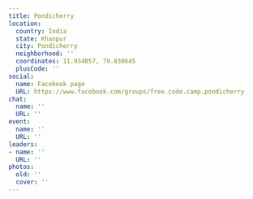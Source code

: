 ```yaml
---
title: Pondicherry
location:
  country: India
  state: Khanpur
  city: Pondicherry
  neighborhood: ''
  coordinates: 11.934057, 79.830645
  plusCode: ''
social:
  name: Facebook page
  URL: https://www.facebook.com/groups/free.code.camp.pondicherry
chat:
  name: ''
  URL: ''
event:
  name: ''
  URL: ''
leaders:
- name: ''
  URL: ''
photos:
  old: ''
  cover: ''
---
```

